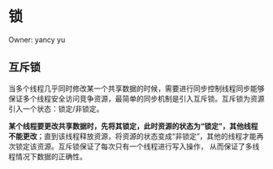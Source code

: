 # 锁

Owner: yancy yu

## 互斥锁

当多个线程⼏乎同时修改某⼀个共享数据的时候，需要进⾏同步控制线程同步能够保证多个线程安全访问竞争资源，最简单的同步机制是引⼊互斥锁。互斥锁为资源引⼊⼀个状态：锁定/⾮锁定。

**某个线程要更改共享数据时，先将其锁定，此时资源的状态为“锁定”，其他线程不能更改**；直到该线程释放资源，将资源的状态变成“⾮锁定”，其他的线程才能再次锁定该资源。互斥锁保证了每次只有⼀个线程进⾏写⼊操作， 从⽽保证了多线程情况下数据的正确性。
